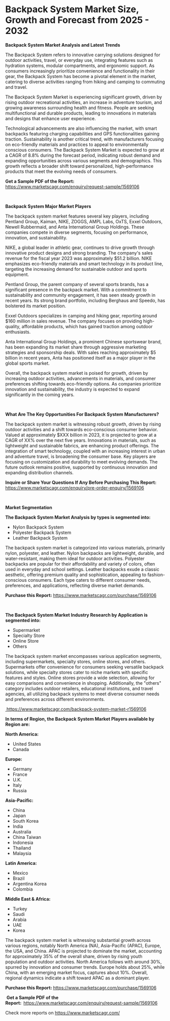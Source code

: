 <p><h1>Backpack System Market Size, Growth and Forecast from 2025 - 2032</h1></p><p><strong>Backpack System Market Analysis and Latest Trends</strong></p>
<p><p>The Backpack System refers to innovative carrying solutions designed for outdoor activities, travel, or everyday use, integrating features such as hydration systems, modular compartments, and ergonomic support. As consumers increasingly prioritize convenience and functionality in their gear, the Backpack System has become a pivotal element in the market, catering to diverse activities ranging from hiking and camping to commuting and travel.</p><p>The Backpack System Market is experiencing significant growth, driven by rising outdoor recreational activities, an increase in adventure tourism, and growing awareness surrounding health and fitness. People are seeking multifunctional and durable products, leading to innovations in materials and designs that enhance user experience. </p><p>Technological advancements are also influencing the market, with smart backpacks featuring charging capabilities and GPS functionalities gaining traction. Sustainability is another critical trend, with manufacturers focusing on eco-friendly materials and practices to appeal to environmentally conscious consumers. The Backpack System Market is expected to grow at a CAGR of 8.8% during the forecast period, indicating robust demand and expanding opportunities across various segments and demographics. This growth reflects a broader shift toward personalized, high-performance products that meet the evolving needs of consumers.</p></p>
<p><strong>Get a Sample PDF of the Report:&nbsp;</strong> <a href="https://www.marketscagr.com/enquiry/request-sample/1569106?utm_campaign=2936&utm_medium=2&utm_source=Github&utm_content=ia&utm_term=04042025&utm_id=backpack-system">https://www.marketscagr.com/enquiry/request-sample/1569106</a></p>
<p>&nbsp;</p>
<p><strong>Backpack System Major Market Players</strong></p>
<p><p>The backpack system market features several key players, including Pentland Group, Kaiman, NIKE, ZOGGS, AMPL Labs, OxTS, Exxel Outdoors, Newell Rubbermaid, and Anta International Group Holdings. These companies compete in diverse segments, focusing on performance, innovation, and sustainability.</p><p>NIKE, a global leader in athletic gear, continues to drive growth through innovative product designs and strong branding. The company's sales revenue for the fiscal year 2023 was approximately $51.2 billion. NIKE emphasizes eco-friendly materials and smart technology in its product line, targeting the increasing demand for sustainable outdoor and sports equipment.</p><p>Pentland Group, the parent company of several sports brands, has a significant presence in the backpack market. With a commitment to sustainability and community engagement, it has seen steady growth in recent years. Its strong brand portfolio, including Berghaus and Speedo, has bolstered its market position.</p><p>Exxel Outdoors specializes in camping and hiking gear, reporting around $160 million in sales revenue. The company focuses on providing high-quality, affordable products, which has gained traction among outdoor enthusiasts.</p><p>Anta International Group Holdings, a prominent Chinese sportswear brand, has been expanding its market share through aggressive marketing strategies and sponsorship deals. With sales reaching approximately $5 billion in recent years, Anta has positioned itself as a major player in the global sports market.</p><p>Overall, the backpack system market is poised for growth, driven by increasing outdoor activities, advancements in materials, and consumer preferences shifting towards eco-friendly options. As companies prioritize innovation and sustainability, the industry is expected to expand significantly in the coming years.</p></p>
<p>&nbsp;</p>
<p><strong>What Are The Key Opportunities For Backpack System Manufacturers?</strong></p>
<p><p>The backpack system market is witnessing robust growth, driven by rising outdoor activities and a shift towards eco-conscious consumer behavior. Valued at approximately $XXX billion in 2023, it is projected to grow at a CAGR of XX% over the next five years. Innovations in materials, such as lightweight and sustainable fabrics, are enhancing product offerings. The integration of smart technology, coupled with an increasing interest in urban and adventure travel, is broadening the consumer base. Key players are focusing on customization and durability to meet evolving demands. The future outlook remains positive, supported by continuous innovation and expanding distribution channels.</p></p>
<p><strong>Inquire or Share Your Questions If Any Before Purchasing This Report:</strong> <a href="https://www.marketscagr.com/enquiry/pre-order-enquiry/1569106?utm_campaign=2936&utm_medium=2&utm_source=Github&utm_content=ia&utm_term=04042025&utm_id=backpack-system">https://www.marketscagr.com/enquiry/pre-order-enquiry/1569106</a></p>
<p>&nbsp;</p>
<p><strong>Market Segmentation</strong></p>
<p><strong>The Backpack System Market Analysis by types is segmented into:</strong></p>
<p><ul><li>Nylon Backpack System</li><li>Polyester Backpack System</li><li>Leather Backpack System</li></ul></p>
<p><p>The backpack system market is categorized into various materials, primarily nylon, polyester, and leather. Nylon backpacks are lightweight, durable, and water-resistant, making them ideal for outdoor activities. Polyester backpacks are popular for their affordability and variety of colors, often used in everyday and school settings. Leather backpacks exude a classic aesthetic, offering premium quality and sophistication, appealing to fashion-conscious consumers. Each type caters to different consumer needs, preferences, and applications, reflecting diverse market demands.</p></p>
<p><strong>Purchase this Report:&nbsp;</strong><a href="https://www.marketscagr.com/purchase/1569106?utm_campaign=2936&utm_medium=2&utm_source=Github&utm_content=ia&utm_term=04042025&utm_id=backpack-system">https://www.marketscagr.com/purchase/1569106</a></p>
<p>&nbsp;</p>
<p><strong>The Backpack System Market Industry Research by Application is segmented into:</strong></p>
<p><ul><li>Supermarket</li><li>Specialty Store</li><li>Online Store</li><li>Others</li></ul></p>
<p><p>The backpack system market encompasses various application segments, including supermarkets, specialty stores, online stores, and others. Supermarkets offer convenience for consumers seeking versatile backpack solutions, while specialty stores cater to niche markets with specific features and styles. Online stores provide a wide selection, allowing for easy comparisons and convenience in shopping. Additionally, the "others" category includes outdoor retailers, educational institutions, and travel agencies, all utilizing backpack systems to meet diverse consumer needs and preferences across different environments.</p></p>
<p><a href="https://www.marketscagr.com/backpack-system-market-r1569106?utm_campaign=2936&utm_medium=2&utm_source=Github&utm_content=ia&utm_term=04042025&utm_id=backpack-system">&nbsp;https://www.marketscagr.com/backpack-system-market-r1569106</a></p>
<p><strong>In terms of Region, the Backpack System Market Players available by Region are:</strong></p>
<p>
    <p> <strong> North America: </strong>
        <ul>
            <li>United States</li>
            <li>Canada</li>
        </ul>
        </p> 
    <p> <strong> Europe: </strong>
        <ul>
            <li>Germany</li>
            <li>France</li>
            <li>U.K.</li>
            <li>Italy</li>
            <li>Russia</li>
        </ul>
        </p> 
    <p> <strong> Asia-Pacific: </strong>
        <ul>
            <li>China</li>
            <li>Japan</li>
            <li>South Korea</li>
            <li>India</li>
            <li>Australia</li>
            <li>China Taiwan</li>
            <li>Indonesia</li>
            <li>Thailand</li>
            <li>Malaysia</li>
        </ul>
        </p> 
    <p> <strong> Latin America: </strong>
        <ul>
            <li>Mexico</li>
            <li>Brazil</li>
            <li>Argentina Korea</li>
            <li>Colombia</li>
        </ul>
        </p> 
    <p> <strong> Middle East & Africa: </strong>
        <ul>
            <li>Turkey</li>
            <li>Saudi</li>
            <li>Arabia</li>
            <li>UAE</li>
            <li>Korea</li>
        </ul>
    </p>
    </p>
<p><p>The backpack system market is witnessing substantial growth across various regions, notably North America (NA), Asia-Pacific (APAC), Europe, the USA, and China. APAC is projected to dominate the market, accounting for approximately 35% of the overall share, driven by rising youth population and outdoor activities. North America follows with around 30%, spurred by innovation and consumer trends. Europe holds about 25%, while China, with an emerging market focus, captures about 10%. Overall, regional dynamics indicate a shift toward APAC as a dominant player.</p></p>
<p><strong>Purchase this Report: </strong><a href="https://www.marketscagr.com/purchase/1569106?utm_campaign=2936&utm_medium=2&utm_source=Github&utm_content=ia&utm_term=04042025&utm_id=backpack-system">https://www.marketscagr.com/purchase/1569106</a></p>
<p>&nbsp;<strong>Get a Sample PDF of the Report:&nbsp;&nbsp;</strong><a href="https://www.marketscagr.com/enquiry/request-sample/1569106?utm_campaign=2936&utm_medium=2&utm_source=Github&utm_content=ia&utm_term=04042025&utm_id=backpack-system">https://www.marketscagr.com/enquiry/request-sample/1569106</a></p>
<p><strong></strong></p>
<p>Check more reports on <a href="https://www.marketscagr.com/?utm_campaign=2936&utm_medium=2&utm_source=Github&utm_content=ia&utm_term=04042025&utm_id=backpack-system">https://www.marketscagr.com/</a></p>